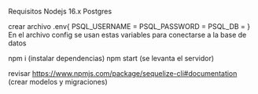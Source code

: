 Requisitos 
    Nodejs 16.x
    Postgres

crear archivo .env{
    PSQL_USERNAME = 
    PSQL_PASSWORD = 
    PSQL_DB = 
} En el archivo config se usan estas variables para conectarse a la base de datos

npm i (instalar dependencias) 
npm start (se levanta el servidor)


revisar https://www.npmjs.com/package/sequelize-cli#documentation (crear modelos y migraciones)

